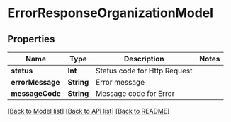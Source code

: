# ErrorResponseOrganizationModel

## Properties
Name | Type | Description | Notes
------------ | ------------- | ------------- | -------------
**status** | **Int** | Status code for Http Request | 
**errorMessage** | **String** | Error message | 
**messageCode** | **String** | Message code for Error | 

[[Back to Model list]](../README.md#documentation-for-models) [[Back to API list]](../README.md#documentation-for-api-endpoints) [[Back to README]](../README.md)


